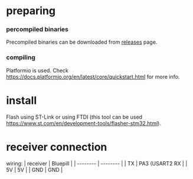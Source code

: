 # preparing
### percompiled binaries
Precompiled binaries can be downloaded from [releases](https://github.com/cruwaller/rc_receiver_to_usb_hid/releases) page.

### compiling
Platformio is used. Check https://docs.platformio.org/en/latest/core/quickstart.html for more info.

# install
Flash using ST-Link or using FTDI (this tool can be used https://www.st.com/en/development-tools/flasher-stm32.html).

# receiver connection
wiring:
| receiver | Bluepill |
| -------- | -------- |
| TX       | PA3 (USART2 RX |
| 5V       | 5V       |
| GND      | GND      |
